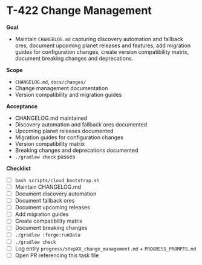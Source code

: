 # T-422 Change Management

**Goal**

- Maintain `CHANGELOG.md` capturing discovery automation and fallback ores, document upcoming planet releases and features, add migration guides for configuration changes, create version compatibility matrix, document breaking changes and deprecations.

**Scope**

- `CHANGELOG.md`, `docs/changes/`
- Change management documentation
- Version compatibility and migration guides

**Acceptance**

- CHANGELOG.md maintained
- Discovery automation and fallback ores documented
- Upcoming planet releases documented
- Migration guides for configuration changes
- Version compatibility matrix
- Breaking changes and deprecations documented
- `./gradlew check` passes

**Checklist**

- [ ] `bash scripts/cloud_bootstrap.sh`
- [ ] Maintain CHANGELOG.md
- [ ] Document discovery automation
- [ ] Document fallback ores
- [ ] Document upcoming releases
- [ ] Add migration guides
- [ ] Create compatibility matrix
- [ ] Document breaking changes
- [ ] `./gradlew :forge:runData`
- [ ] `./gradlew check`
- [ ] Log entry `progress/stepXX_change_management.md` + `PROGRESS_PROMPTS.md`
- [ ] Open PR referencing this task file
